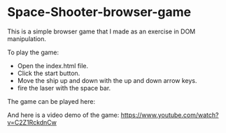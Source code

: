 # Space-Shooter-browser-game

This is a simple browser game that I made as an exercise in DOM manipulation.

To play the game:
  - Open the index.html file.
  - Click the start button.
  - Move the ship up and down with the up and down arrow keys.
  - fire the laser with the space bar.
  
  The game can be played here: 
  

And here is a video demo of the game: https://www.youtube.com/watch?v=C2Z1RckdnCw

 
